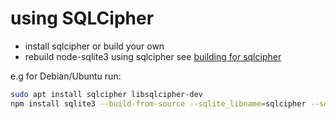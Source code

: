 # using SQLCipher

- install sqlcipher or build your own
- rebuild node-sqlite3 using sqlcipher see [building for sqlcipher](https://github.com/mapbox/node-sqlite3#building-for-sqlcipher)

e.g for Debian/Ubuntu run:

```bash
sudo apt install sqlcipher libsqlcipher-dev
npm install sqlite3 --build-from-source --sqlite_libname=sqlcipher --sqlite=/usr
```
